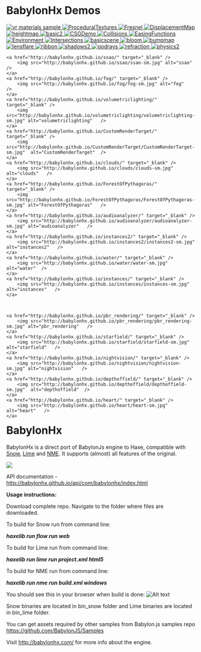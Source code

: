 BabylonHx Demos
=========

<div style="width:100%; float:left">
	  <a href="http://babylonhx.github.io/webvr_materials/" target="_blank" />
		<img src="http://babylonhx.github.io/webvr_materials/webvr_materials-sm.jpg" alt="vr materials sample"  />
		</a>
	  <a href="http://babylonhx.github.io/ProceduralTextures/"  target="_blank" />
		<img src="http://babylonhx.github.io/ProceduralTextures/ProceduralTextures-sm.jpg" alt="ProceduralTextures"   />
		</a>
	  <a href="http://babylonhx.github.io/Fresnel/" target="_blank" />
		<img src="http://babylonhx.github.io/Fresnel/Fresnel-sm.jpg"  alt="Fresnel" />
		</a>
	  <a href="http://babylonhx.github.io/DisplacementMap/" target="_blank" />
		<img src="http://babylonhx.github.io/DisplacementMap/DisplacementMap-sm.jpg" alt="DisplacementMap" />
		</a>
	  <a href="http://babylonhx.github.io/heightmap/" target="_blank" />
		<img src="http://babylonhx.github.io/heightmap/heightmap-sm.jpg" alt="heightmap"   />
	</a>
	<a href="http://babylonhx.github.io/babylonvx/basic2/" target="_blank" />
		<img src="http://babylonhx.github.io/babylonvx/basic2/basic2-sm.jpg"   alt="basic2"  />
	</a>
	<a href="http://babylonhx.github.io/CSGDemo/" target="_blank" />
		<img src="http://babylonhx.github.io/CSGDemo/CSGDemo-sm.jpg" alt="CSGDemo"  />
	</a>
	<a href="http://babylonhx.github.io/Collisions/" target="_blank" />
		<img src="http://babylonhx.github.io/Collisions/Collisions-sm.jpg"   alt="Collisions"   />
	</a>
	<a href="http://babylonhx.github.io/EasingFunctions/" target="_blank" />
		<img src="http://babylonhx.github.io/EasingFunctions/EasingFunctions-sm.jpg" alt="EasingFunctions"   />
	</a>
	<a href="http://babylonhx.github.io/Environment/" target="_blank" />
		<img src="http://babylonhx.github.io/Environment/Environment-sm.jpg" alt="Environment"   />
	</a>
	<a href="http://babylonhx.github.io/Intersections/" target="_blank" />
		<img src="http://babylonhx.github.io/Intersections/Intersections-sm.jpg" alt="Intersections"    />
	</a>
	<a href="http://babylonhx.github.io/basicscene/" target="_blank" />
		<img src="http://babylonhx.github.io/basicscene/basicscene-sm.jpg" alt="basicscene"  />
	</a>
	<a href="hhttp://babylonhx.github.io/bloom/" target="_blank" />
		<img src="http://babylonhx.github.io/bloom/bloom-sm.jpg" alt="bloom"   />
	</a>
	<a href="http://babylonhx.github.io/bumpmap/" target="_blank" />
		<img src="http://babylonhx.github.io/bumpmap/bumpmap-sm.jpg" alt="bumpmap"   />
	</a>
	<a href="http://babylonhx.github.io/lensflare/" target="_blank" />
		<img src="http://babylonhx.github.io/lensflare/lensflare-sm.jpg" alt="lensflare"   />
	</a>
	<a href="http://babylonhx.github.io/ribbon/" target="_blank" />
		<img src="http://babylonhx.github.io/ribbon/ribbon-sm.jpg" alt="ribbon"   />
	</a>
	<a href="http://babylonhx.github.io/shadows2/" target="_blank" />
		<img src="http://babylonhx.github.io/shadows2/shadows2-sm.jpg" alt="shadows2"   />
	</a>
	<a href="http://babylonhx.github.io/godrays/" target="_blank" />
		<img src="http://babylonhx.github.io/godrays/godrays-sm.jpg" alt="godrays"   />
	</a>
	<a href="http://babylonhx.github.io/refraction/" target="_blank" />
		<img src="http://babylonhx.github.io/refraction/refraction-sm.jpg"  alt="refraction"  />
	</a>
	<a href="http://babylonhx.github.io/physics2/" target="_blank" />
		<img src="http://babylonhx.github.io/physics2/physics2-sm.jpg" alt="physics2"   />
	</a>

	<a href="http://babylonhx.github.io/ssao/" target="_blank" />
		<img src="http://babylonhx.github.io/ssao/ssao-sm.jpg" alt="ssao"   />
	</a>
	<a href="http://babylonhx.github.io/fog/" target="_blank" />
		<img src="http://babylonhx.github.io/fog/fog-sm.jpg" alt="fog"   />
	</a>
	<a href="http://babylonhx.github.io/volumetriclighting/" target="_blank" />
		<img src="http://babylonhx.github.io/volumetriclighting/volumetriclighting-sm.jpg" alt="volumetriclighting"   />
	</a>
	<a href="http://babylonhx.github.io/CustomRenderTarget/" target="_blank" />
		<img src="http://babylonhx.github.io/CustomRenderTarget/CustomRenderTarget-sm.jpg"  alt="CustomRenderTarget"  />
	</a>
	<a href="http://babylonhx.github.io/clouds/" target="_blank" />
		<img src="http://babylonhx.github.io/clouds/clouds-sm.jpg" alt="clouds"   />
	</a>
	<a href="http://babylonhx.github.io/ForestOfPythagoras/" target="_blank" />
		<img src="http://babylonhx.github.io/ForestOfPythagoras/ForestOfPythagoras-sm.jpg" alt="ForestOfPythagoras"   />
	</a>
	<a href="http://babylonhx.github.io/audioanalyzer/" target="_blank" />
		<img src="http://babylonhx.github.io/audioanalyzer/audioanalyzer-sm.jpg" alt="audioanalyzer"   />
	</a>
	<a href="http://babylonhx.github.io/instances2/" target="_blank" />
		<img src="http://babylonhx.github.io/instances2/instances2-sm.jpg" alt="instances2"   />
	</a>
	<a href="http://babylonhx.github.io/water/" target="_blank" />
		<img src="http://babylonhx.github.io/water/water-sm.jpg"  alt="water"  />
	</a>
	<a href="http://babylonhx.github.io/instances/" target="_blank" />
		<img src="http://babylonhx.github.io/instances/instances-sm.jpg" alt="instances"   />
	</a>



	<a href="http://babylonhx.github.io/pbr_rendering/" target="_blank" />
		<img src="http://babylonhx.github.io/pbr_rendering/pbr_rendering-sm.jpg" alt="pbr_rendering"   />
	</a>
	<a href="http://babylonhx.github.io/starfield/" target="_blank" />
		<img src="http://babylonhx.github.io/starfield/starfield-sm.jpg" alt="starfield"   />
	</a>
	<a href="http://babylonhx.github.io/nightvision/" target="_blank" />
		<img src="http://babylonhx.github.io/nightvision/nightvision-sm.jpg" alt="nightvision"   />
	</a>
	<a href="http://babylonhx.github.io/depthoffield/" target="_blank" />
		<img src="http://babylonhx.github.io/depthoffield/depthoffield-sm.jpg"  alt="depthoffield"  />
	</a>
	<a href="http://babylonhx.github.io/heart/" target="_blank" />
		<img src="http://babylonhx.github.io/heart/heart-sm.jpg" alt="heart"   />
	</a>
</div>


BabylonHx
=========

BabylonHx is a direct port of BabylonJs engine to Haxe, compatible with [Snow](https://github.com/underscorediscovery/snow),  [Lime](https://github.com/openfl/lime) and [NME](https://github.com/haxenme/nme).
It supports (almost) all features of the original.

<img src="https://api.travis-ci.org/babylonhx/BabylonHx_2.0.svg" />

API documentation - http://babylonhx.github.io/api/com/babylonhx/index.html

**Usage instructions:**

Download complete repo.
Navigate to the folder where files are downloaded.

To build for Snow run from command line:

***haxelib run flow run web***

To build for Lime run from command line:

***haxelib run lime run project.xml html5***

To build for NME run from command line:

***haxelib run nme run build.xml windows***

You should see this in your browser when build is done:
![Alt text](scrshot.jpg?raw=true "Basic scene")

Snow binaries are located in bin_snow folder and Lime binaries are located in bin_lime folder.

You can get assets required by other samples from Babylon.js samples repo https://github.com/BabylonJS/Samples

Visit http://babylonhx.com/ for more info about the engine.
